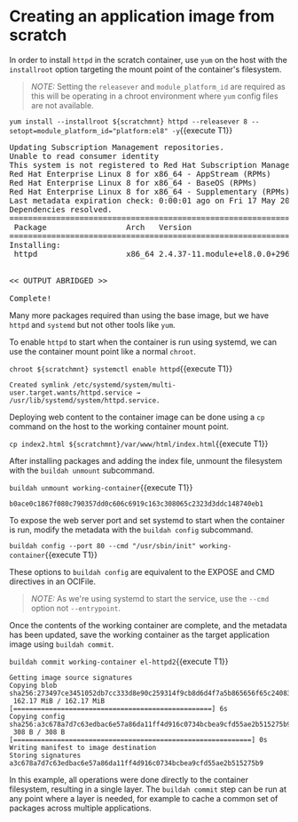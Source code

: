 # Creating an application image from scratch

In order to install `httpd` in the scratch container, use `yum` on the host with the `installroot` option targeting the mount point of the container's filesystem.  

> _NOTE:_ Setting the `releasever` and `module_platform_id` are required as this will be operating in a chroot environment where `yum` config files are not available.

`yum install --installroot ${scratchmnt} httpd --releasever 8 --setopt=module_platform_id="platform:el8" -y`{{execute T1}}

<pre>
Updating Subscription Management repositories.
Unable to read consumer identity
This system is not registered to Red Hat Subscription Management. You can use subscription-manager to register.
Red Hat Enterprise Linux 8 for x86_64 - AppStream (RPMs)               2.4 MB/s | 7.0 MB     00:02
Red Hat Enterprise Linux 8 for x86_64 - BaseOS (RPMs)                  1.3 MB/s | 3.7 MB     00:02
Red Hat Enterprise Linux 8 for x86_64 - Supplementary (RPMs)            23 kB/s |  78 kB     00:03
Last metadata expiration check: 0:00:01 ago on Fri 17 May 2019 03:41:34 PM EDT.
Dependencies resolved.
=======================================================================================================
 Package                 Arch   Version                         Repository                        Size
=======================================================================================================
Installing:
 httpd                   x86_64 2.4.37-11.module+el8.0.0+2969+90015743
                                                                rhel-8-for-x86_64-appstream-rpms 1.4 M

<< OUTPUT ABRIDGED >>

Complete!
</pre>

Many more packages required than using the base image, but we have `httpd` and `systemd` but not other tools like `yum`.  

To enable `httpd` to start when the container is run using systemd, we can use the container mount point like a normal `chroot`.

`chroot ${scratchmnt} systemctl enable httpd`{{execute T1}}

```
Created symlink /etc/systemd/system/multi-user.target.wants/httpd.service → /usr/lib/systemd/system/httpd.service.
```

Deploying web content to the container image can be done using a `cp` command on the host to the working container mount point.

`cp index2.html ${scratchmnt}/var/www/html/index.html`{{execute T1}}

After installing packages and adding the index file, unmount the filesystem with the `buildah unmount` subcommand.

`buildah unmount working-container`{{execute T1}}

```
b0ace0c1867f080c790357dd0c606c6919c163c308065c2323d3ddc148740eb1
```

To expose the web server port and set systemd to start when the container is run, modify the metadata with the `buildah config` subcommand.  

`buildah config --port 80 --cmd "/usr/sbin/init" working-container`{{execute T1}}

These options to `buildah config` are equivalent to the EXPOSE and CMD directives in an OCIFile.

> _NOTE:_  As we're using systemd to start the service, use the `--cmd` option not `--entrypoint`.

Once the contents of the working container are complete, and the metadata has been updated, save the working container as the target application image using `buildah commit`.

`buildah commit working-container el-httpd2`{{execute T1}}

```
Getting image source signatures
Copying blob sha256:273497ce3451052db7cc333d8e90c259314f9cb8d6d4f7a5b865656f65c24083
 162.17 MiB / 162.17 MiB [==================================================] 6s
Copying config sha256:a3c678a7d7c63edbac6e57a86da11ff4d916c0734bcbea9cfd55ae2b515275b9
 308 B / 308 B [============================================================] 0s
Writing manifest to image destination
Storing signatures
a3c678a7d7c63edbac6e57a86da11ff4d916c0734bcbea9cfd55ae2b515275b9
```

In this example, all operations were done directly to the container filesystem, resulting in a single layer.  The `buildah commit` step can be run at any point where a layer is needed, for example to cache a common set of packages across multiple applications.
